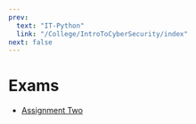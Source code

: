 ```yaml
---
prev:
  text: "IT-Python"
  link: "/College/IntroToCyberSecurity/index"
next: false
---
```


# Exams

- [Assignment Two](ExamTwo.md)
